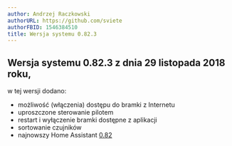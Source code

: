 ```yaml
---
author: Andrzej Raczkowski
authorURL: https://github.com/sviete
authorFBID: 1546384510
title: Wersja systemu 0.82.3  
---
```


## Wersja systemu 0.82.3  z dnia 29 listopada 2018 roku,

w tej wersji dodano:
- możliwość (włączenia) dostępu do bramki z Internetu
- uproszczone sterowanie pilotem
- restart i wyłączenie bramki dostępne z aplikacji
- sortowanie czujników
- najnowszy Home Assistant <a href="https://www.home-assistant.io/blog/2018/11/09/release-82/" target="_blank">0.82</a>

